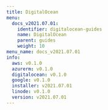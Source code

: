 ```yaml
---
title: DigitalOcean
menu:
  docs_v2021.07.01:
    identifier: digitalocean-guides
    name: DigitalOcean
    parent: guides
    weight: 10
menu_name: docs_v2021.07.01
info:
  aws: v0.1.0
  azurerm: v0.1.0
  digitalocean: v0.1.0
  google: v0.1.0
  installer: v2021.07.01
  linode: v0.1.0
  version: v2021.07.01
---
```


